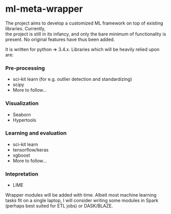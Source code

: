# ml-meta-wrapper
The project aims to develop a customized ML framework on top of existing libraries. Currently,  
the project is still in its infancy, and only the bare minimum of functionality is present.
No original features have thus been added.

It is written for python => 3.4.x. 
Libraries which will be heavily relied upon are:

### Pre-processing
* sci-kit learn (for e.g. outlier detection and standardizing)
* scipy
* More to follow...

### Visualization
* Seaborn
* Hypertools

### Learning and evaluation
* sci-kit learn
* tensorflow/keras
* xgboost
* More to follow...

### Intepretation
* LIME

Wrapper modules will be added with time. Albeit most machine learning tasks fit on a single laptop, I will consider writing some modules in Spark (perhaps best suited for ETL jobs) or DASK/BLAZE. 
